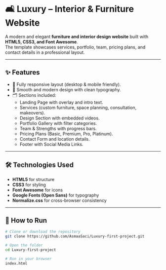 # 🛋️ Luxury – Interior & Furniture Website  

A modern and elegant **furniture and interior design website** built with **HTML5, CSS3, and Font Awesome**.  
The template showcases services, portfolio, team, pricing plans, and contact details in a professional layout.  

---

## ✨ Features  
- 📱 Fully responsive layout (desktop & mobile friendly).  
- 🎨 Smooth and modern design with clean typography.  
- 🗂️ Sections included:  
  - Landing Page with overlay and intro text.  
  - Services (custom furniture, space planning, consultation, makeovers).  
  - Design Section with embedded videos.  
  - Portfolio Gallery with filter categories.  
  - Team & Strengths with progress bars.  
  - Pricing Plans (Basic, Premium, Pro, Platinum).  
  - Contact Form and location details.  
  - Footer with Social Media Links.  

---

## 🛠️ Technologies Used  
- **HTML5** for structure  
- **CSS3** for styling  
- **Font Awesome** for icons  
- **Google Fonts (Open Sans)** for typography  
- **Normalize.css** for cross-browser consistency  

---

## 🚀 How to Run  
```bash
# Clone or download the repository
git clone https://github.com/AsmaaSaci/Luxury-first-project.git

# Open the folder
cd Luxury-first-project

# Run in your browser
index.html
